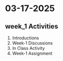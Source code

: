 # 03-17-2025

## week_1 Activities

<ol>
  <li>Introductions</li>
  <li>Week-1 Discussions</li>
  <li>In Class Activity</li>
  <li>Week-1 Assignment</li>
</ol>
